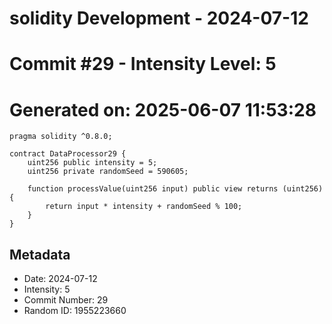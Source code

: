﻿# solidity Development - 2024-07-12
# Commit #29 - Intensity Level: 5
# Generated on: 2025-06-07 11:53:28
```solidity
pragma solidity ^0.8.0;

contract DataProcessor29 {
    uint256 public intensity = 5;
    uint256 private randomSeed = 590605;

    function processValue(uint256 input) public view returns (uint256) {
        return input * intensity + randomSeed % 100;
    }
}
```
## Metadata
- Date: 2024-07-12
- Intensity: 5
- Commit Number: 29
- Random ID: 1955223660
